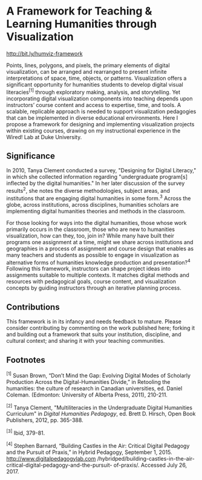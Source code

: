 # A Framework for Teaching & Learning Humanities through Visualization
http://bit.ly/humviz-framework

Points, lines, polygons, and pixels, the primary elements of digital visualization, can be arranged and rearranged to present infinite interpretations of space, time, objects, or patterns. Visualization offers a significant opportunity for humanities students to develop digital visual literacies<sup>[1]</sup> through exploratory making, analysis, and storytelling. Yet incorporating digital visualization components into teaching depends upon instructors’ course content and access to expertise, time, and tools. A scalable, replicable approach is needed to support visualization pedagogies that can be implemented in diverse educational environments. Here I propose a framework for designing and implementing visualization projects within existing courses, drawing on my instructional experience in the Wired! Lab at Duke University.

## Significance
In 2010, Tanya Clement conducted a survey, "Designing for Digital Literacy," in which she collected information regarding "undergraduate program[s] inflected by the digital humanities." In her later discussion of the survey results<sup>2</sup>, she notes the diverse methodologies, subject areas, and institutions that are engaging digital humanities in some form.<sup>3</sup> Across the globe, across institutions, across disciplines, humanities scholars are implementing digital humanities theories and methods in the classroom.

For those looking for ways into the digital humanities, those whose work primarily occurs in the classroom, those who are new to humanities visualization, how can they, too, join in? While many have built their programs one assignment at a time, might we share across institutions and geographies in a process of assignment and course design that enables as many teachers and students as possible to engage in visualization as alternative forms of humanities knowledge production and presentation?<sup>4</sup> Following this framework, instructors can shape project ideas into assignments suitable to multiple contexts. It matches digital methods and resources with pedagogical goals, course content, and visualization concepts by guiding instructors through an iterative planning process.

## Contributions
This framework is in its infancy and needs feedback to mature. Please consider contributing by commenting on the work published here; forking it and building out a framework that suits your institution, discipline, and cultural context; and sharing it with your teaching communities.


## Footnotes
<sup>[1]</sup> Susan Brown, “Don’t Mind the Gap: Evolving Digital Modes of Scholarly Production Across the Digital-Humanities Divide,” in Retooling the humanities: the culture of research in Canadian universities, ed. Daniel Coleman. (Edmonton: University of Alberta Press, 2011), 210-211.

<sup>[2]</sup> Tanya Clement, "Multiliteracies in the Undergraduate Digital Humanities Curriculum" in *Digital Humanities Pedagogy*, ed. Brett D. Hirsch, Open Book Publishers, 2012, pp. 365-388.

<sup>[3]</sup> Ibid, 379-81.

<sup>[4]</sup> Stephen Barnard, “Building Castles in the Air: Critical Digital Pedagogy and the Pursuit of Praxis,” in Hybrid Pedagogy, September 1, 2015. http://www.digitalpedagogylab.com /hybridped/building-castles-in-the-air-critical-digital-pedagogy-and-the-pursuit- of-praxis/. Accessed July 26, 2017.
